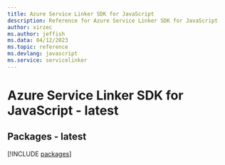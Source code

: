 ```yaml
---
title: Azure Service Linker SDK for JavaScript
description: Reference for Azure Service Linker SDK for JavaScript
author: xirzec
ms.author: jeffish
ms.data: 04/12/2023
ms.topic: reference
ms.devlang: javascript
ms.service: servicelinker
---
```

# Azure Service Linker SDK for JavaScript - latest
## Packages - latest
[!INCLUDE [packages](service-linker-index.md)]